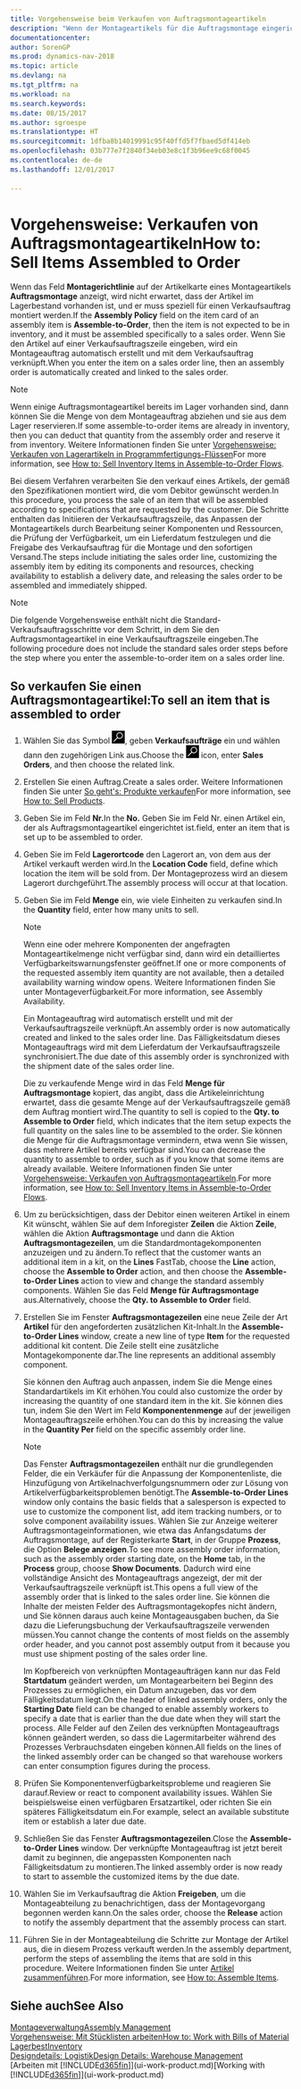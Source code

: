 ```yaml
---
title: Vorgehensweise beim Verkaufen von Auftragsmontageartikeln
description: "Wenn der Montageartikels für die Auftragsmontage eingerichtet ist, dann nimmt der Standard-Verkaufsauftragsprozess an, dass der Artikel nicht auf Lager ist und für den jeweiligen Verkaufsauftrag speziell montiert werden muss. Wenn Sie den Artikel auf einer Verkaufsauftragszeile eingeben, wird ein Montageauftrag automatisch erstellt und mit dem Verkaufsauftrag verknüpft."
documentationcenter: 
author: SorenGP
ms.prod: dynamics-nav-2018
ms.topic: article
ms.devlang: na
ms.tgt_pltfrm: na
ms.workload: na
ms.search.keywords: 
ms.date: 08/15/2017
ms.author: sgroespe
ms.translationtype: HT
ms.sourcegitcommit: 1dfba8b14019991c95f40ffd5f7fbaed5df414eb
ms.openlocfilehash: 03b777e7f2840f34eb03e8c1f3b96ee9c68f0045
ms.contentlocale: de-de
ms.lasthandoff: 12/01/2017

---
```

# <a name="how-to-sell-items-assembled-to-order"></a><span data-ttu-id="32259-104">Vorgehensweise: Verkaufen von Auftragsmontageartikeln</span><span class="sxs-lookup"><span data-stu-id="32259-104">How to: Sell Items Assembled to Order</span></span>
<span data-ttu-id="32259-105">Wenn das Feld **Montagerichtlinie** auf der Artikelkarte eines Montageartikels  **Auftragsmontage** anzeigt, wird nicht erwartet, dass der Artikel im Lagerbestand vorhanden ist, und er muss speziell für einen Verkaufsauftrag montiert werden.</span><span class="sxs-lookup"><span data-stu-id="32259-105">If the **Assembly Policy** field on the item card of an assembly item is **Assemble-to-Order**, then the item is not expected to be in inventory, and it must be assembled specifically to a sales order.</span></span> <span data-ttu-id="32259-106">Wenn Sie den Artikel auf einer Verkaufsauftragszeile eingeben, wird ein Montageauftrag automatisch erstellt und mit dem Verkaufsauftrag verknüpft.</span><span class="sxs-lookup"><span data-stu-id="32259-106">When you enter the item on a sales order line, then an assembly order is automatically created and linked to the sales order.</span></span>  

> [!NOTE]  
>  <span data-ttu-id="32259-107">Wenn einige Auftragsmontageartikel bereits im Lager vorhanden sind, dann können Sie die Menge von dem Montageauftrag abziehen und sie aus dem Lager reservieren.</span><span class="sxs-lookup"><span data-stu-id="32259-107">If some assemble-to-order items are already in inventory, then you can deduct that quantity from the assembly order and reserve it from inventory.</span></span> <span data-ttu-id="32259-108">Weitere Informationen finden Sie unter [Vorgehensweise: Verkaufen von Lagerartikeln in Programmfertigungs-Flüssen](assembly-how-to-sell-assemble-to-order-items-and-inventory-items-together.md)</span><span class="sxs-lookup"><span data-stu-id="32259-108">For more information, see [How to: Sell Inventory Items in Assemble-to-Order Flows](assembly-how-to-sell-assemble-to-order-items-and-inventory-items-together.md).</span></span>  

<span data-ttu-id="32259-109">Bei diesem Verfahren verarbeiten Sie den verkauf eines Artikels, der gemäß den Spezifikationen montiert wird, die vom Debitor gewünscht werden.</span><span class="sxs-lookup"><span data-stu-id="32259-109">In this procedure, you process the sale of an item that will be assembled according to specifications that are requested by the customer.</span></span> <span data-ttu-id="32259-110">Die Schritte enthalten das Initiieren der Verkaufsauftragszeile, das Anpassen der Montageartikels durch Bearbeitung seiner Komponenten und Ressourcen, die Prüfung der Verfügbarkeit, um ein Lieferdatum festzulegen und die Freigabe des Verkaufsauftrag für die Montage und den sofortigen Versand.</span><span class="sxs-lookup"><span data-stu-id="32259-110">The steps include initiating the sales order line, customizing the assembly item by editing its components and resources, checking availability to establish a delivery date, and releasing the sales order to be assembled and immediately shipped.</span></span>  

> [!NOTE]  
>  <span data-ttu-id="32259-111">Die folgende Vorgehensweise enthält nicht die Standard-Verkaufsauftragsschritte vor dem Schritt, in dem Sie den Auftragsmontageartikel in eine Verkaufsauftragszeile eingeben.</span><span class="sxs-lookup"><span data-stu-id="32259-111">The following procedure does not include the standard sales order steps before the step where you enter the assemble-to-order item on a sales order line.</span></span>  

## <a name="to-sell-an-item-that-is-assembled-to-order"></a><span data-ttu-id="32259-112">So verkaufen Sie einen Auftragsmontageartikel:</span><span class="sxs-lookup"><span data-stu-id="32259-112">To sell an item that is assembled to order</span></span>  
1.  <span data-ttu-id="32259-113">Wählen Sie das Symbol ![Nach Seite oder Bericht suchen](media/ui-search/search_small.png "Symbol Nach Seite oder Bericht suchen"), geben **Verkaufsaufträge** ein und wählen dann den zugehörigen Link aus.</span><span class="sxs-lookup"><span data-stu-id="32259-113">Choose the ![Search for Page or Report](media/ui-search/search_small.png "Search for Page or Report icon") icon, enter **Sales Orders**, and then choose the related link.</span></span>  
2.  <span data-ttu-id="32259-114">Erstellen Sie einen Auftrag.</span><span class="sxs-lookup"><span data-stu-id="32259-114">Create a sales order.</span></span> <span data-ttu-id="32259-115">Weitere Informationen finden Sie unter [So geht's: Produkte verkaufen](sales-how-sell-products.md)</span><span class="sxs-lookup"><span data-stu-id="32259-115">For more information, see [How to: Sell Products](sales-how-sell-products.md).</span></span>  
3.  <span data-ttu-id="32259-116">Geben Sie im Feld **Nr.**</span><span class="sxs-lookup"><span data-stu-id="32259-116">In the **No.**</span></span> <span data-ttu-id="32259-117">Geben Sie im Feld Nr. einen Artikel ein, der als Auftragsmontageartikel eingerichtet ist.</span><span class="sxs-lookup"><span data-stu-id="32259-117">field, enter an item that is set up to be assembled to order.</span></span>  
4.  <span data-ttu-id="32259-118">Geben Sie im Feld **Lagerortcode** den Lagerort an, von dem aus der Artikel verkauft werden wird.</span><span class="sxs-lookup"><span data-stu-id="32259-118">In the **Location Code** field, define which location the item will be sold from.</span></span> <span data-ttu-id="32259-119">Der Montageprozess wird an diesem Lagerort durchgeführt.</span><span class="sxs-lookup"><span data-stu-id="32259-119">The assembly process will occur at that location.</span></span>  
5.  <span data-ttu-id="32259-120">Geben Sie im Feld **Menge** ein, wie viele Einheiten zu verkaufen sind.</span><span class="sxs-lookup"><span data-stu-id="32259-120">In the **Quantity** field, enter how many units to sell.</span></span>  

    > [!NOTE]  
    >  <span data-ttu-id="32259-121">Wenn eine oder mehrere Komponenten der angefragten Montageartikelmenge nicht verfügbar sind, dann wird ein detailliertes Verfügbarkeitswarnungsfenster geöffnet.</span><span class="sxs-lookup"><span data-stu-id="32259-121">If one or more components of the requested assembly item quantity are not available, then a detailed availability warning window opens.</span></span> <span data-ttu-id="32259-122">Weitere Informationen finden Sie unter Montageverfügbarkeit.</span><span class="sxs-lookup"><span data-stu-id="32259-122">For more information, see Assembly Availability.</span></span>  

    <span data-ttu-id="32259-123">Ein Montageauftrag wird automatisch erstellt und mit der Verkaufsauftragszeile verknüpft.</span><span class="sxs-lookup"><span data-stu-id="32259-123">An assembly order is now automatically created and linked to the sales order line.</span></span> <span data-ttu-id="32259-124">Das Fälligkeitsdatum dieses Montageauftrags wird mit dem Lieferdatum der Verkaufsauftragszeile synchronisiert.</span><span class="sxs-lookup"><span data-stu-id="32259-124">The due date of this assembly order is synchronized with the shipment date of the sales order line.</span></span>  

    <span data-ttu-id="32259-125">Die zu verkaufende Menge wird in das Feld **Menge für Auftragsmontage** kopiert, das angibt, dass die Artikeleinrichtung erwartet, dass die gesamte Menge auf der Verkaufsauftragszeile gemäß dem Auftrag montiert wird.</span><span class="sxs-lookup"><span data-stu-id="32259-125">The quantity to sell is copied to the **Qty. to Assemble to Order** field, which indicates that the item setup expects the full quantity on the sales line to be assembled to the order.</span></span> <span data-ttu-id="32259-126">Sie können die Menge für die Auftragsmontage vermindern, etwa wenn Sie wissen, dass mehrere Artikel bereits verfügbar sind.</span><span class="sxs-lookup"><span data-stu-id="32259-126">You can decrease the quantity to assemble to order, such as if you know that some items are already available.</span></span> <span data-ttu-id="32259-127">Weitere Informationen finden Sie unter [Vorgehensweise: Verkaufen von Auftragsmontageartikeln](assembly-how-to-sell-inventory-items-in-assemble-to-order-flows.md).</span><span class="sxs-lookup"><span data-stu-id="32259-127">For more information, see [How to: Sell Inventory Items in Assemble-to-Order Flows](assembly-how-to-sell-inventory-items-in-assemble-to-order-flows.md).</span></span>  

6.  <span data-ttu-id="32259-128">Um zu berücksichtigen, dass der Debitor einen weiteren Artikel in einem Kit wünscht, wählen Sie auf dem Inforegister **Zeilen** die Aktion **Zeile**, wählen die Aktion **Auftragsmontage** und dann die Aktion **Auftragsmontagezeilen**, um die Standardmontagekomponenten anzuzeigen und zu ändern.</span><span class="sxs-lookup"><span data-stu-id="32259-128">To reflect that the customer wants an additional item in a kit, on the **Lines** FastTab, choose the **Line** action, choose the **Assemble to Order** action, and then choose the **Assemble-to-Order Lines** action to view and change the standard assembly components.</span></span> <span data-ttu-id="32259-129">Wählen Sie das Feld **Menge für Auftragsmontage** aus.</span><span class="sxs-lookup"><span data-stu-id="32259-129">Alternatively, choose the **Qty. to Assemble to Order** field.</span></span>  
7.  <span data-ttu-id="32259-130">Erstellen Sie im Fenster **Auftragsmontagezeilen** eine neue Zeile der Art **Artikel** für den angeforderten zusätzlichen Kit-Inhalt.</span><span class="sxs-lookup"><span data-stu-id="32259-130">In the **Assemble-to-Order Lines** window, create a new line of type **Item** for the requested additional kit content.</span></span> <span data-ttu-id="32259-131">Die Zeile stellt eine zusätzliche Montagekomponente dar.</span><span class="sxs-lookup"><span data-stu-id="32259-131">The line represents an additional assembly component.</span></span>  

    <span data-ttu-id="32259-132">Sie können den Auftrag auch anpassen, indem Sie die Menge eines Standardartikels im Kit erhöhen.</span><span class="sxs-lookup"><span data-stu-id="32259-132">You could also customize the order by increasing the quantity of one standard item in the kit.</span></span> <span data-ttu-id="32259-133">Sie können dies tun, indem Sie den Wert im Feld **Komponentenmenge** auf der jeweiligen Montageauftragszeile erhöhen.</span><span class="sxs-lookup"><span data-stu-id="32259-133">You can do this by increasing the value in the **Quantity Per** field on the specific assembly order line.</span></span>  

    > [!NOTE]  
    >  <span data-ttu-id="32259-134">Das Fenster **Auftragsmontagezeilen** enthält nur die grundlegenden Felder, die ein Verkäufer für die Anpassung der Komponentenliste, die Hinzufügung von Artikelnachverfolgungsnummern oder zur Lösung von Artikelverfügbarkeitsproblemen benötigt.</span><span class="sxs-lookup"><span data-stu-id="32259-134">The **Assemble-to-Order Lines** window only contains the basic fields that a salesperson is expected to use to customize the component list, add item tracking numbers, or to solve component availability issues.</span></span> <span data-ttu-id="32259-135">Wählen Sie zur Anzeige weiterer Auftragsmontageinformationen, wie etwa das Anfangsdatums der Auftragsmontage, auf der Registerkarte **Start**, in der Gruppe **Prozess**, die Option **Belege anzeigen**.</span><span class="sxs-lookup"><span data-stu-id="32259-135">To see more assembly order information, such as the assembly order starting date, on the **Home** tab, in the **Process** group, choose **Show Documents**.</span></span> <span data-ttu-id="32259-136">Dadurch wird eine vollständige Ansicht des Montageauftrags angezeigt, der mit der Verkaufsauftragszeile verknüpft ist.</span><span class="sxs-lookup"><span data-stu-id="32259-136">This opens a full view of the assembly order that is linked to the sales order line.</span></span> <span data-ttu-id="32259-137">Sie können die Inhalte der meisten Felder des Auftragsmontagekopfes nicht ändern, und Sie können daraus auch keine Montageausgaben buchen, da Sie dazu die Lieferungsbuchung der Verkaufsauftragszeile verwenden müssen.</span><span class="sxs-lookup"><span data-stu-id="32259-137">You cannot change the contents of most fields on the assembly order header, and you cannot post assembly output from it because you must use shipment posting of the sales order line.</span></span>  
    >   
    >  <span data-ttu-id="32259-138">Im Kopfbereich von verknüpften Montageaufträgen kann nur das Feld **Startdatum** geändert werden, um Montagearbeitern bei Beginn des Prozesses zu ermöglichen, ein Datum anzugeben, das vor dem Fälligkeitsdatum liegt.</span><span class="sxs-lookup"><span data-stu-id="32259-138">On the header of linked assembly orders, only the **Starting Date** field can be changed to enable assembly workers to specify a date that is earlier than the due date when they will start the process.</span></span> <span data-ttu-id="32259-139">Alle Felder auf den Zeilen des verknüpften Montageauftrags können geändert werden, so dass die Lagermitarbeiter während des Prozesses Verbrauchsdaten eingeben können.</span><span class="sxs-lookup"><span data-stu-id="32259-139">All fields on the lines of the linked assembly order can be changed so that warehouse workers can enter consumption figures during the process.</span></span>  

8.  <span data-ttu-id="32259-140">Prüfen Sie Komponentenverfügbarkeitsprobleme und reagieren Sie darauf.</span><span class="sxs-lookup"><span data-stu-id="32259-140">Review or react to component availability issues.</span></span> <span data-ttu-id="32259-141">Wählen Sie beispielsweise einen verfügbaren Ersatzartikel, oder richten Sie ein späteres Fälligkeitsdatum ein.</span><span class="sxs-lookup"><span data-stu-id="32259-141">For example, select an available substitute item or establish a later due date.</span></span>  
9. <span data-ttu-id="32259-142">Schließen Sie das Fenster **Auftragsmontagezeilen**.</span><span class="sxs-lookup"><span data-stu-id="32259-142">Close the **Assemble-to-Order Lines** window.</span></span> <span data-ttu-id="32259-143">Der verknüpfte Montageauftrag ist jetzt bereit damit zu beginnen, die angepassten Komponenten nach Fälligkeitsdatum zu montieren.</span><span class="sxs-lookup"><span data-stu-id="32259-143">The linked assembly order is now ready to start to assemble the customized items by the due date.</span></span>  
10. <span data-ttu-id="32259-144">Wählen Sie im Verkaufsauftrag die Aktion **Freigeben**, um die Montageabteilung zu benachrichtigen, dass der Montagevorgang begonnen werden kann.</span><span class="sxs-lookup"><span data-stu-id="32259-144">On the sales order, choose the **Release** action to notify the assembly department that the assembly process can start.</span></span>  
11. <span data-ttu-id="32259-145">Führen Sie in der Montageabteilung die Schritte zur Montage der Artikel aus, die in diesem Prozess verkauft werden.</span><span class="sxs-lookup"><span data-stu-id="32259-145">In the assembly department, perform the steps of assembling the items that are sold in this procedure.</span></span> <span data-ttu-id="32259-146">Weitere Informationen finden Sie unter [Artikel zusammenführen](assembly-how-to-assemble-items.md).</span><span class="sxs-lookup"><span data-stu-id="32259-146">For more information, see [How to: Assemble Items](assembly-how-to-assemble-items.md).</span></span>  

## <a name="see-also"></a><span data-ttu-id="32259-147">Siehe auch</span><span class="sxs-lookup"><span data-stu-id="32259-147">See Also</span></span>  
[<span data-ttu-id="32259-148">Montageverwaltung</span><span class="sxs-lookup"><span data-stu-id="32259-148">Assembly Management</span></span>](assembly-assemble-items.md)  
[<span data-ttu-id="32259-149">Vorgehensweise: Mit Stücklisten arbeiten</span><span class="sxs-lookup"><span data-stu-id="32259-149">How to: Work with Bills of Material</span></span>](inventory-how-work-BOMs.md)  
[<span data-ttu-id="32259-150">Lagerbest</span><span class="sxs-lookup"><span data-stu-id="32259-150">Inventory</span></span>](inventory-manage-inventory.md)  
[<span data-ttu-id="32259-151">Designdetails: Logistik</span><span class="sxs-lookup"><span data-stu-id="32259-151">Design Details: Warehouse Management</span></span>](design-details-warehouse-management.md)  
<span data-ttu-id="32259-152">[Arbeiten mit [!INCLUDE[d365fin](includes/d365fin_md.md)]](ui-work-product.md)</span><span class="sxs-lookup"><span data-stu-id="32259-152">[Working with [!INCLUDE[d365fin](includes/d365fin_md.md)]](ui-work-product.md)</span></span>

